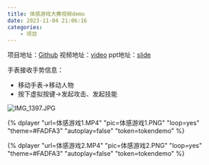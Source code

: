 ```yaml
---
title: 体感游戏大赛视频demo
date: 2023-11-04 21:06:16
categories:
    - 项目
---
```


项目地址：[Github](https://github.com/ydyhello/GameContest)
视频地址：[video](https://ydyhello.github.io/2023/11/04/体感游戏大赛视频demo/)
ppt地址：[slide](https://ydyhello.github.io/2023/11/04/体感游戏大赛/)

手表接收手势信息：
- 移动手表->移动人物
- 按下虚拟按键->发起攻击、发起技能

<!--more-->

![IMG_1397.JPG](https://s2.loli.net/2024/04/02/5MNRhYbyIwsFCle.jpg)

{% dplayer "url=体感游戏1.MP4"  "pic=体感游戏1.PNG" "loop=yes" "theme=#FADFA3" "autoplay=false" "token=tokendemo" %}

{% dplayer "url=体感游戏2.MP4"  "pic=体感游戏2.PNG" "loop=yes" "theme=#FADFA3" "autoplay=false" "token=tokendemo" %}
